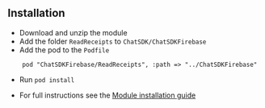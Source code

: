 ## Installation

+ Download and unzip the module
+ Add the folder `ReadReceipts` to `ChatSDK/ChatSDKFirebase`
+ Add the pod to the `Podfile`
```
    pod "ChatSDKFirebase/ReadReceipts", :path => "../ChatSDKFirebase"
```
+ Run ```pod install```

 + For full instructions see the [Module installation guide](http://chatsdk.co/docs/ios-installing-modules/)